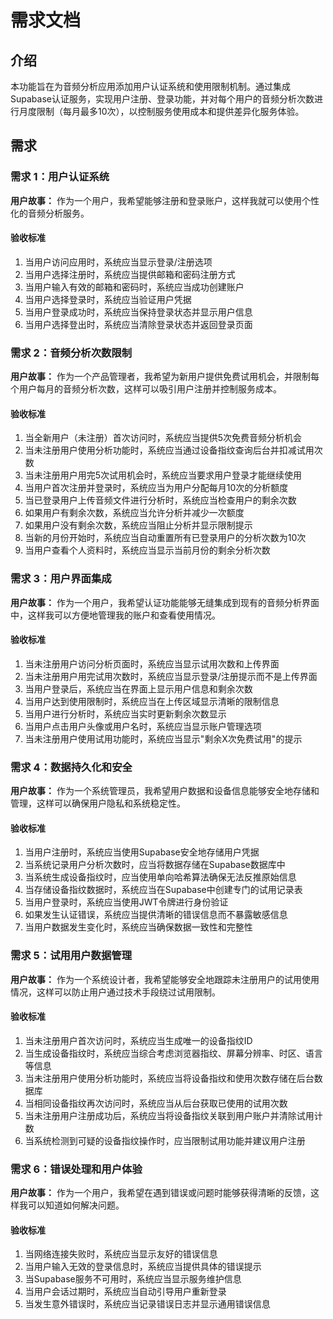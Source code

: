 # 需求文档

## 介绍

本功能旨在为音频分析应用添加用户认证系统和使用限制机制。通过集成Supabase认证服务，实现用户注册、登录功能，并对每个用户的音频分析次数进行月度限制（每月最多10次），以控制服务使用成本和提供差异化服务体验。

## 需求

### 需求 1：用户认证系统

**用户故事：** 作为一个用户，我希望能够注册和登录账户，这样我就可以使用个性化的音频分析服务。

#### 验收标准

1. 当用户访问应用时，系统应当显示登录/注册选项
2. 当用户选择注册时，系统应当提供邮箱和密码注册方式
3. 当用户输入有效的邮箱和密码时，系统应当成功创建账户
4. 当用户选择登录时，系统应当验证用户凭据
5. 当用户登录成功时，系统应当保持登录状态并显示用户信息
6. 当用户选择登出时，系统应当清除登录状态并返回登录页面

### 需求 2：音频分析次数限制

**用户故事：** 作为一个产品管理者，我希望为新用户提供免费试用机会，并限制每个用户每月的音频分析次数，这样可以吸引用户注册并控制服务成本。

#### 验收标准

1. 当全新用户（未注册）首次访问时，系统应当提供5次免费音频分析机会
2. 当未注册用户使用分析功能时，系统应当通过设备指纹查询后台并扣减试用次数
3. 当未注册用户用完5次试用机会时，系统应当要求用户登录才能继续使用
4. 当用户首次注册并登录时，系统应当为用户分配每月10次的分析额度
5. 当已登录用户上传音频文件进行分析时，系统应当检查用户的剩余次数
6. 如果用户有剩余次数，系统应当允许分析并减少一次额度
7. 如果用户没有剩余次数，系统应当阻止分析并显示限制提示
8. 当新的月份开始时，系统应当自动重置所有已登录用户的分析次数为10次
9. 当用户查看个人资料时，系统应当显示当前月份的剩余分析次数

### 需求 3：用户界面集成

**用户故事：** 作为一个用户，我希望认证功能能够无缝集成到现有的音频分析界面中，这样我可以方便地管理我的账户和查看使用情况。

#### 验收标准

1. 当未注册用户访问分析页面时，系统应当显示试用次数和上传界面
2. 当未注册用户用完试用次数时，系统应当显示登录/注册提示而不是上传界面
3. 当用户登录后，系统应当在界面上显示用户信息和剩余次数
4. 当用户达到使用限制时，系统应当在上传区域显示清晰的限制信息
5. 当用户进行分析时，系统应当实时更新剩余次数显示
6. 当用户点击用户头像或用户名时，系统应当显示账户管理选项
7. 当未注册用户使用试用功能时，系统应当显示"剩余X次免费试用"的提示

### 需求 4：数据持久化和安全

**用户故事：** 作为一个系统管理员，我希望用户数据和设备信息能够安全地存储和管理，这样可以确保用户隐私和系统稳定性。

#### 验收标准

1. 当用户注册时，系统应当使用Supabase安全地存储用户凭据
2. 当系统记录用户分析次数时，应当将数据存储在Supabase数据库中
3. 当系统生成设备指纹时，应当使用单向哈希算法确保无法反推原始信息
4. 当存储设备指纹数据时，系统应当在Supabase中创建专门的试用记录表
5. 当用户登录时，系统应当使用JWT令牌进行身份验证
6. 如果发生认证错误，系统应当提供清晰的错误信息而不暴露敏感信息
7. 当用户数据发生变化时，系统应当确保数据一致性和完整性

### 需求 5：试用用户数据管理

**用户故事：** 作为一个系统设计者，我希望能够安全地跟踪未注册用户的试用使用情况，这样可以防止用户通过技术手段绕过试用限制。

#### 验收标准

1. 当未注册用户首次访问时，系统应当生成唯一的设备指纹ID
2. 当生成设备指纹时，系统应当综合考虑浏览器指纹、屏幕分辨率、时区、语言等信息
3. 当未注册用户使用分析功能时，系统应当将设备指纹和使用次数存储在后台数据库
4. 当相同设备指纹再次访问时，系统应当从后台获取已使用的试用次数
5. 当未注册用户注册成功后，系统应当将设备指纹关联到用户账户并清除试用计数
6. 当系统检测到可疑的设备指纹操作时，应当限制试用功能并建议用户注册

### 需求 6：错误处理和用户体验

**用户故事：** 作为一个用户，我希望在遇到错误或问题时能够获得清晰的反馈，这样我可以知道如何解决问题。

#### 验收标准

1. 当网络连接失败时，系统应当显示友好的错误信息
2. 当用户输入无效的登录信息时，系统应当提供具体的错误提示
3. 当Supabase服务不可用时，系统应当显示服务维护信息
4. 当用户会话过期时，系统应当自动引导用户重新登录
5. 当发生意外错误时，系统应当记录错误日志并显示通用错误信息